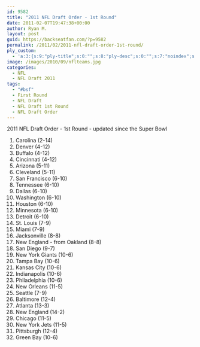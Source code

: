 ```yaml
---
id: 9582
title: "2011 NFL Draft Order - 1st Round"
date: 2011-02-07T19:47:38+00:00
author: Ryan M.
layout: post
guid: https://backseatfan.com/?p=9582
permalink: /2011/02/2011-nfl-draft-order-1st-round/
ply_custom:
  - 'a:3:{s:9:"ply-title";s:0:"";s:8:"ply-desc";s:0:"";s:7:"noindex";s:0:"";}'
image: /images/2010/09/nflteams.jpg
categories:
  - NFL
  - NFL Draft 2011
tags:
  - "#bsf"
  - First Round
  - NFL Draft
  - NFL Draft 1st Round
  - NFL Draft Order
---
```


<div class="entry">
  <p>
    2011 NFL Draft Order - 1st Round - updated since the Super Bowl
  </p>

  <ol>
    <li>
      Carolina (2-14)
    </li>
    <li>
      Denver (4-12)
    </li>
    <li>
      Buffalo (4-12)
    </li>
    <li>
      Cincinnati (4-12)
    </li>
    <li>
      Arizona (5-11)
    </li>
    <li>
      Cleveland (5-11)
    </li>
    <li>
      San Francisco (6-10)
    </li>
    <li>
      Tennessee (6-10)
    </li>
    <li>
      Dallas (6-10)
    </li>
    <li>
      Washington (6-10)
    </li>
    <li>
      Houston (6-10)
    </li>
    <li>
      Minnesota (6-10)
    </li>
    <li>
      Detroit (6-10)
    </li>
    <li>
      St. Louis (7-9)
    </li>
    <li>
      Miami (7-9)
    </li>
    <li>
      Jacksonville (8-8)
    </li>
    <li>
      New England - from Oakland (8-8)
    </li>
    <li>
      San Diego (9-7)
    </li>
    <li>
      New York Giants (10-6)
    </li>
    <li>
      Tampa Bay (10-6)
    </li>
    <li>
      Kansas City (10-6)
    </li>
    <li>
      Indianapolis (10-6)
    </li>
    <li>
      Philadelphia (10-6)
    </li>
    <li>
      New Orleans (11-5)
    </li>
    <li>
      Seattle (7-9)
    </li>
    <li>
      Baltimore (12-4)
    </li>
    <li>
      Atlanta (13-3)
    </li>
    <li>
      New England (14-2)
    </li>
    <li>
      Chicago (11-5)
    </li>
    <li>
      New York Jets (11-5)
    </li>
    <li>
      Pittsburgh (12-4)
    </li>
    <li>
      Green Bay (10-6)
    </li>
  </ol>
</div>
